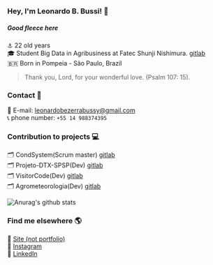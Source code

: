### Hey, I'm Leonardo B. Bussi! 👋


##### Good fleece here

⚓️ 22 old years <br>
🎓 Student Big Data in Agribusiness at Fatec Shunji Nishimura. [gitlab](https://gitlab.com/bdag/) <br>
🇧🇷 Born in Pompeia - São Paulo, Brazil <br>

> Thank you, Lord, for your wonderful love. (Psalm 107: 15).

### Contact 📱

📨 E-mail: leonardobezerrabussy@gmail.com <br>
📞 phone number: ` +55 14 988374395 ` <br>

### Contribution to projects 💻

🗂 CondSystem(Scrum master) [gitlab](https://gitlab.com/bdag/condsystem) <br>
🗂 Projeto-DTX-SPSP(Dev) [gitlab](https://gitlab.com/BDAg/Projeto-DTX-SPSP) <br>
🗂 VisitorCode(Dev) [gitlab](https://gitlab.com/BDAg/qrcodevisits) <br>
🗂 Agrometeorologia(Dev) [gitlab](https://gitlab.com/BDAg/Agrometeorologia) <br>

![Anurag's github stats](https://github-readme-stats.vercel.app/api?username=leonardobussi&show_icons=true&theme=radical)


### Find me elsewhere 🌎

🚀 [Site (not portfolio)](https://leonardobussi.github.io) <br>
📸 [Instagram](https://instagram.com/dev_bussi) <br>
💼 [LinkedIn](https://www.linkedin.com/in/leonardobbussi/) <br>
